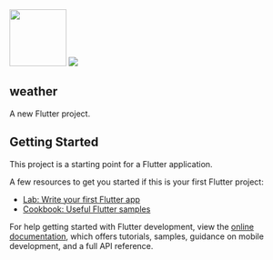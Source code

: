 <img src=https://user-images.githubusercontent.com/103458291/221994984-6a1665c8-9fa6-4de4-9b6b-4953d3eb12d5.mp4 height ="100" />

<img src=https://user-images.githubusercontent.com/103458291/226752894-3637be4c-480f-4224-8363-622bb703b219.jpg />

## weather

A new Flutter project.

## Getting Started

This project is a starting point for a Flutter application.

A few resources to get you started if this is your first Flutter project:

- [Lab: Write your first Flutter app](https://docs.flutter.dev/get-started/codelab)
- [Cookbook: Useful Flutter samples](https://docs.flutter.dev/cookbook)

For help getting started with Flutter development, view the
[online documentation](https://docs.flutter.dev/), which offers tutorials,
samples, guidance on mobile development, and a full API reference.
